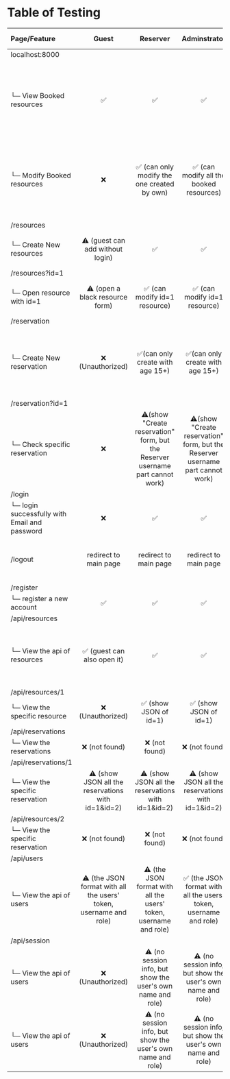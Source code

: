 # Table of Testing


| Page/Feature | Guest | Reserver | Adminstrator | Notes (Specs #) |
| :---         |     :---:      |     :---:      |     :---:      | :---:      |
| localhost:8000 |  |  |  |  |
| └─ View Booked resources | ✅  | ✅   | ✅  |  Meets Spec 8 (booked resources visible without login, but no user identity) |
| └─ Modify Booked resources | ❌  | ✅ (can only modify the one created by own)  | ✅ (can modify all the booked resources)  |  Meets Spec 4 (admin modify), partial Spec 6 (reserver can modify own) |
| /resources |  |  |  |
| └─ Create New resources | ⚠️ (guest can add without login) | ✅ | ✅ | 	 Conflict with Spec 4 (admin only) |
| /resources?id=1 |  |  |  |
| └─ Open resource with id=1 | ⚠️ (open a black resource form) | ✅ (can modify id=1 resource) | ✅ (can modify id=1 resource) | 	 Conflict with Spec 4 (admin only) |
| /reservation |  |  |  |
| └─ Create New reservation | ❌ (Unauthorized) | ✅(can only create with age 15+) | ✅(can only create with age 15+) | Matches Spec 6 (age restriction), not Match Spec 7 (hourly booking) |
| /reservation?id=1 |  |  |  |
| └─ Check specific reservation | ❌  | ⚠️(show "Create reservation" form, but the Reserver username part cannot work) | ⚠️(show "Create reservation" form, but the Reserver username part cannot work) | Partial Spec 4/6 (UI shows form, but form partially broken) |
| /login |  |  |  |
| └─ login successfully with Email and password | ❌  | ✅   | ✅  | Matches Spec 2 |
| /logout | redirect to main page | redirect to main page | redirect to main page | Matches Spec 1 (web access via browser) |
| /register |  |  |  |
| └─ register a new account | ✅  | ✅   | ✅  | Matches Spec 2 |
| /api/resources |  |  |  |
| └─ View the api of resources | ✅ (guest can also open it)  | ✅   | ✅  | Matches Spec 8 again (open access to view resources) |
| /api/resources/1 |  |  |  |
| └─ View the specific resource | ❌ (Unauthorized)  | ✅ (show JSON of id=1)   | ✅ (show JSON of id=1)  | Matches Spec 4 |
| /api/reservations |  |  |  |
| └─ View the reservations | ❌ (not found)  | ❌ (not found)  | ❌ (not found)  |
| /api/reservations/1 |  |  |  |
| └─ View the specific reservation | ⚠️ (show JSON all the reservations with id=1&id=2)  | ⚠️ (show JSON all the reservations with id=1&id=2)   | ⚠️ (show JSON all the reservations with id=1&id=2)  |
| /api/resources/2|  |  |  |
| └─ View the specific reservation | ❌ (not found)  | ❌ (not found)  | ❌ (not found) |
| /api/users |  |  |  |
| └─ View the api of users | ⚠️ (the JSON format with all the users' token, username and role) | ⚠️ (the JSON format with all the users' token, username and role)  | ✅ (the JSON format with all the users' token, username and role) | Privacy concern — possibly violates Spec 8 |
| /api/session |  |  |  |
| └─ View the api of users | ❌ (Unauthorized)  | ⚠️ (no session info, but show the user's own name and role)  | ⚠️ (no session info, but show the user's own name and role) | Matches Spec 3 (role tracking after login)
| └─ View the api of users | ❌ (Unauthorized)  | ⚠️ (no session info, but show the user's own name and role)  | ⚠️ (no session info, but show the user's own name and role) | Matches Spec 3 (role tracking after login) 
